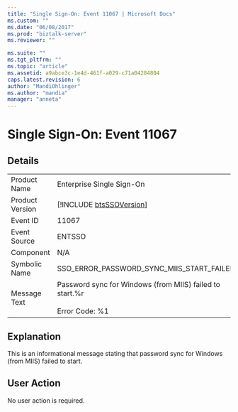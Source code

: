 ```yaml
---
title: "Single Sign-On: Event 11067 | Microsoft Docs"
ms.custom: ""
ms.date: "06/08/2017"
ms.prod: "biztalk-server"
ms.reviewer: ""

ms.suite: ""
ms.tgt_pltfrm: ""
ms.topic: "article"
ms.assetid: a9abce3c-1e4d-461f-a029-c71a04284804
caps.latest.revision: 6
author: "MandiOhlinger"
ms.author: "mandia"
manager: "anneta"
---
```

# Single Sign-On: Event 11067
## Details  
  
|                 |                                                                                     |
|-----------------|-------------------------------------------------------------------------------------|
|  Product Name   |                              Enterprise Single Sign-On                              |
| Product Version |             [!INCLUDE [btsSSOVersion](../includes/btsssoversion-md.md)]             |
|    Event ID     |                                        11067                                        |
|  Event Source   |                                       ENTSSO                                        |
|    Component    |                                         N/A                                         |
|  Symbolic Name  |                      SSO_ERROR_PASSWORD_SYNC_MIIS_START_FAILED                      |
|  Message Text   | Password sync for Windows (from MIIS) failed to start.%r<br /><br /> Error Code: %1 |
  
## Explanation  
 This is an informational message stating that password sync for Windows (from MIIS) failed to start.  
  
## User Action  
 No user action is required.